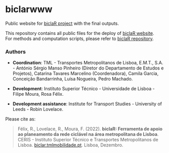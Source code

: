 # biclarwww
Public website for [biclaR project](https://www.tmlmobilidade.pt/projetos-e-atividades/planos-e-estudos/rede-ciclavel-metropolitana-estudo-modelacao-e-ferramenta-de-apoio-ao-planeamento-e-decisao/) with the final outputs.

This repository contains all public files for the deploy of [biclaR website](https://u-shift.github.io/biclarwww/).  
For methods and computation scripts, please refer to [biclaR repository](https://github.com/U-Shift/biclar).

### Authors

*   **Coordination**: TML - Transportes Metropolitanos de Lisboa, E.M.T., S.A. - António Sérgio Manso Pinheiro (Diretor do Departamento de Estudos e Projetos), Catarina Tavares Marcelino (Coordenadora), Camila Garcia, Conceição Bandarrinha, Luísa Nogueira, Pedro Machado.

*   **Development**: Instituto Superior Técnico - Universidade de Lisboa - Filipe Moura, Rosa Félix.

*   **Development assistance**: Institute for Transport Studies - University of Leeds - Robin Lovelace.

Please cite as:
> Félix, R., Lovelace, R., Moura, F. (2022). **biclaR: Ferramenta de apoio ao planeamento da rede ciclável na área metropolitana de Lisboa**. CERIS - Instituto Superior Técnico e Transportes Metropolitanos de Lisboa. [biclar.tmlmobilidade.pt](https://biclar.tmlmobilidade.pt). Lisboa, Dezembro.
